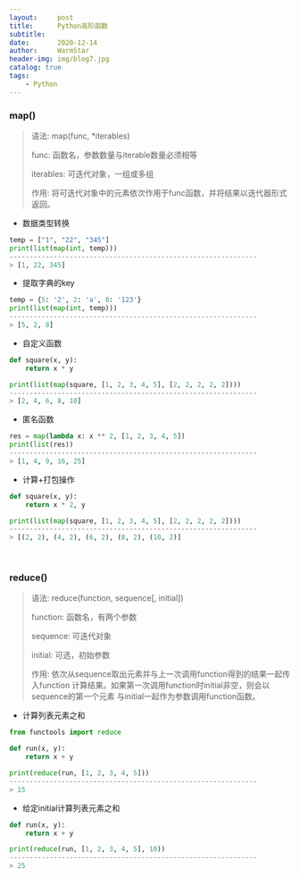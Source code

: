 ```yaml
---
layout:     post   				    
title:      Python高阶函数 				
subtitle:    
date:       2020-12-14 				
author:     WarmStar 						
header-img: img/blog7.jpg 	
catalog: true 				
tags:							
    - Python
---
```


### map()

> 语法:		   map(func, *iterables) 
>
> func:    	   函数名，参数数量与iterable数量必须相等
>
> iterables:   可迭代对象，一组或多组
>
> 作用:   		将可迭代对象中的元素依次作用于func函数，并将结果以迭代器形式返回。

+ 数据类型转换

```python
temp = ["1", "22", "345"]
print(list(map(int, temp)))
--------------------------------------------------------------
> [1, 22, 345]
```

+ 提取字典的key

```python
temp = {5: '2', 2: 'a', 8: '123'}
print(list(map(int, temp)))
--------------------------------------------------------------
> [5, 2, 8]
```

+ 自定义函数

```python
def square(x, y):
    return x * y

print(list(map(square, [1, 2, 3, 4, 5], [2, 2, 2, 2, 2])))
--------------------------------------------------------------
> [2, 4, 6, 8, 10]
```

+ 匿名函数

```python
res = map(lambda x: x ** 2, [1, 2, 3, 4, 5])
print(list(res))
--------------------------------------------------------------
> [1, 4, 9, 16, 25]
```

+ 计算+打包操作

```python
def square(x, y):
    return x * 2, y

print(list(map(square, [1, 2, 3, 4, 5], [2, 2, 2, 2, 2])))
--------------------------------------------------------------
> [(2, 2), (4, 2), (6, 2), (8, 2), (10, 2)]
```

<br/>

### reduce()

> 语法:  		  reduce(function, sequence[, initial])
>
> function: 	函数名，有两个参数
>
> sequence:   可迭代对象
>
> initial:		   可选，初始参数
>
> 作用: 			依次从sequence取出元素并与上一次调用function得到的结果一起传入function					  计算结果。如果第一次调用function时initial非空，则会以sequence的第一个元素					  与initial一起作为参数调用function函数。

+ 计算列表元素之和

```python
from functools import reduce

def run(x, y):
    return x + y

print(reduce(run, [1, 2, 3, 4, 5]))
--------------------------------------------------------------
> 15
```

+ 给定initial计算列表元素之和

```python
def run(x, y):
    return x + y

print(reduce(run, [1, 2, 3, 4, 5], 10))
--------------------------------------------------------------
> 25
```